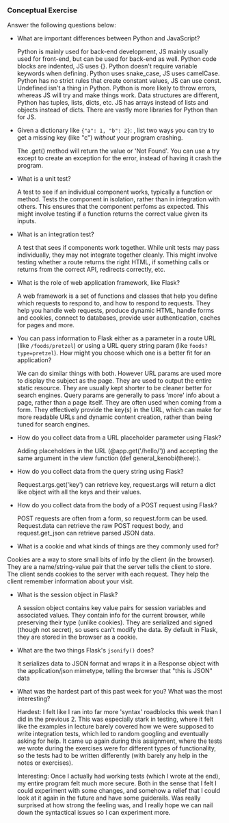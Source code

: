 ### Conceptual Exercise

Answer the following questions below:

- What are important differences between Python and JavaScript?

  Python is mainly used for back-end development, JS mainly usually used for front-end, but can be used for back-end as well. Python code blocks are indented, JS uses {}. Python doesn't require variable keywords when defining. Python uses snake_case, JS uses camelCase. Python has no strict rules that create constant values, JS can use const. Undefined isn't a thing in Python. Python is more likely to throw errors, whereas JS will try and make things work. Data structures are different, Python has tuples, lists, dicts, etc. JS has arrays instead of lists and objects instead of dicts. There are vastly more libraries for Python than for JS.

- Given a dictionary like ``{"a": 1, "b": 2}``: , list two ways you
  can try to get a missing key (like "c") *without* your program crashing.

  The .get() method will return the value or 'Not Found'. You can use a try except to create an exception for the error, instead of having it crash the program.

- What is a unit test?

  A test to see if an individual component works, typically a function or method. Tests the component in isolation, rather than in integration with others. This ensures that the component perfoms as expected. This might involve testing if a function returns the correct value given its inputs.

- What is an integration test?

  A test that sees if components work together. While unit tests may pass individually, they may not integrate together cleanly. This might involve testing whether a route returns the right HTML, if something calls or returns from the correct API, redirects correctly, etc.

- What is the role of web application framework, like Flask?

  A web framework is a set of functions and classes that help you define which requests to respond to, and how to respond to requests. They help you handle web requests, produce dynamic HTML, handle forms and cookies, connect to databases, provide user authentication, caches for pages and more.

- You can pass information to Flask either as a parameter in a route URL (like
  `/foods/pretzel`) or using a URL query string param (like
  `foods?type=pretzel`). How might you choose which one is a better fit for an
  application?

  We can do similar things with both. However URL params are used more to display the subject as the page. They are used to output the entire static resource. They are usually kept shorter to be cleaner better for search engines. Query params are generally to pass 'more' info about a page, rather than a page itself. They are often used when coming from a form. They effectively provide the key(s) in the URL, which can make for more readable URLs and dynamic content creation, rather than being tuned for search engines.

- How do you collect data from a URL placeholder parameter using Flask?

  Adding <example> placeholders in the URL (@app.get('/hello/<there>')) and accepting the same argument in the view function (def general_kenobi(there):).

- How do you collect data from the query string using Flask?

  Request.args.get('key') can retrieve key, request.args will return a dict like object with all the keys and their values.

- How do you collect data from the body of a POST request using Flask?

  POST requests are often from a form, so request.form can be used. Request.data can retrieve the raw POST request body, and request.get_json can retrieve parsed JSON data.

- What is a cookie and what kinds of things are they commonly used for?

Cookies are a way to store small bits of info by the client (in the browser). They are a name/string-value pair that the server tells the client to store. The client sends cookies to the server with each request. They help the client remember information about your visit.

- What is the session object in Flask?

  A session object contains key value pairs for session variables and associated values. They contain info for the current browser, while preserving their type (unlike cookies). They are serialized and signed (though not secret), so users can't modify the data. By default in Flask, they are stored in the browser as a cookie.


- What are the two things Flask's `jsonify()` does?

  It serializes data to JSON format and wraps it in a Response object with the application/json mimetype, telling the browser that "this is JSON" data

- What was the hardest part of this past week for you?
  What was the most interesting?

  Hardest: I felt like I ran into far more 'syntax' roadblocks this week than I did in the previous 2. This was especially stark in testing, where it felt like the examples in lecture barely covered how we were supposed to write integration tests, which led to random googling and eventually asking for help. It came up again during this assignment, where the tests we wrote during the exercises were for different types of functionality, so the tests had to be written differently (with barely any help in the notes or exercises).

  Interesting: Once I actually had working tests (which I wrote at the end), my entire program felt much more secure. Both in the sense that I felt I could experiment with some changes, and somehow a relief that I could look at it again in the future and have some guiderails. Was really surprised at how strong the feeling was, and I really hope we can nail down the syntactical issues so I can experiment more.
